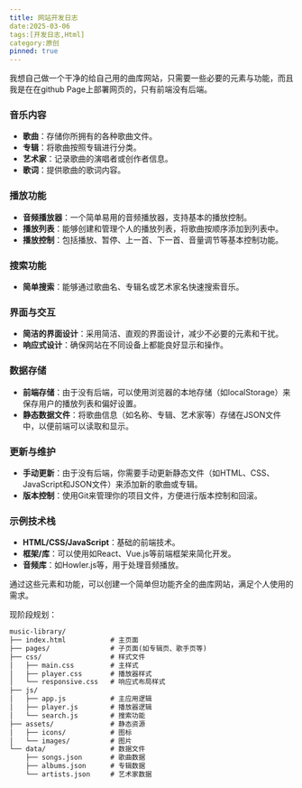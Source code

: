 ```yaml
--- 
title: 网站开发日志
date:2025-03-06
tags:[开发日志,Html]
category:原创 
pinned: true
---
```


我想自己做一个干净的给自己用的曲库网站，只需要一些必要的元素与功能，而且我是在在github Page上部署网页的，只有前端没有后端。

### 音乐内容
- **歌曲**：存储你所拥有的各种歌曲文件。
- **专辑**：将歌曲按照专辑进行分类。
- **艺术家**：记录歌曲的演唱者或创作者信息。
- **歌词**：提供歌曲的歌词内容。

### 播放功能
- **音频播放器**：一个简单易用的音频播放器，支持基本的播放控制。
- **播放列表**：能够创建和管理个人的播放列表，将歌曲按顺序添加到列表中。
- **播放控制**：包括播放、暂停、上一首、下一首、音量调节等基本控制功能。

### 搜索功能
- **简单搜索**：能够通过歌曲名、专辑名或艺术家名快速搜索音乐。

### 界面与交互
- **简洁的界面设计**：采用简洁、直观的界面设计，减少不必要的元素和干扰。
- **响应式设计**：确保网站在不同设备上都能良好显示和操作。

### 数据存储
- **前端存储**：由于没有后端，可以使用浏览器的本地存储（如localStorage）来保存用户的播放列表和偏好设置。
- **静态数据文件**：将歌曲信息（如名称、专辑、艺术家等）存储在JSON文件中，以便前端可以读取和显示。

### 更新与维护
- **手动更新**：由于没有后端，你需要手动更新静态文件（如HTML、CSS、JavaScript和JSON文件）来添加新的歌曲或专辑。
- **版本控制**：使用Git来管理你的项目文件，方便进行版本控制和回滚。

### 示例技术栈
- **HTML/CSS/JavaScript**：基础的前端技术。
- **框架/库**：可以使用如React、Vue.js等前端框架来简化开发。
- **音频库**：如Howler.js等，用于处理音频播放。

通过这些元素和功能，可以创建一个简单但功能齐全的曲库网站，满足个人使用的需求。

现阶段规划：

```txt
music-library/
├── index.html           # 主页面
├── pages/               # 子页面(如专辑页、歌手页等)
├── css/                 # 样式文件
│   ├── main.css         # 主样式
│   ├── player.css       # 播放器样式
│   └── responsive.css   # 响应式布局样式
├── js/
│   ├── app.js           # 主应用逻辑
│   ├── player.js        # 播放器逻辑
│   └── search.js        # 搜索功能
├── assets/              # 静态资源
│   ├── icons/           # 图标
│   └── images/          # 图片
└── data/                # 数据文件
    ├── songs.json       # 歌曲数据
    ├── albums.json      # 专辑数据
    └── artists.json     # 艺术家数据
```
